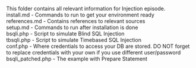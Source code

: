 This folder contains all relevant information for Injection episode.  
install.md - Commands to run to get your environment ready  
references.md - Contains references to relevant sources  
setup.md - Commands to run after installation is done  
bsqli.php - Script to simulate Blind SQL Injection  
tbsqli.php - Script to simulate Timebased SQL Injection  
conf.php - Where credentials to access your DB are stored. DO NOT forget to replace credentials with your own if you use different user/password  
bsqli_patched.php - The example with Prepare Statement  
